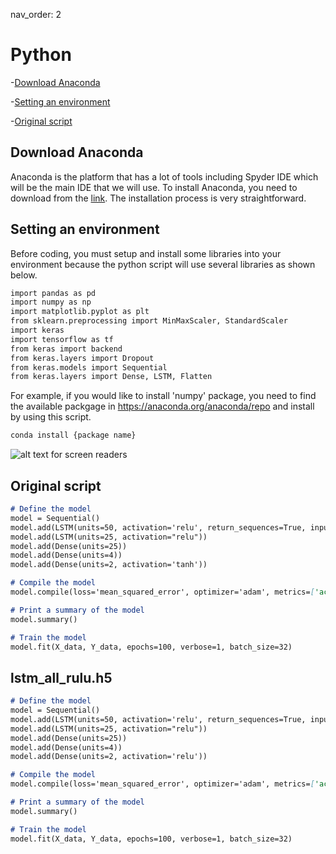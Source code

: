 nav_order: 2
# Python
-[Download Anaconda](#download-Anaconda)

-[Setting an environment](#setting-an-environment)

-[Original script](#original-script)


## Download Anaconda
Anaconda is the platform that has a lot of tools including Spyder IDE which will be the main IDE that we will use.
To install Anaconda, you need to download from the [link](https://www.anaconda.com/download). The installation process is very straightforward.

## Setting an environment
Before coding, you must setup and install some libraries into your environment because the python script will use several libraries as shown below.

```markdown
import pandas as pd
import numpy as np
import matplotlib.pyplot as plt
from sklearn.preprocessing import MinMaxScaler, StandardScaler
import keras
import tensorflow as tf
from keras import backend
from keras.layers import Dropout
from keras.models import Sequential 
from keras.layers import Dense, LSTM, Flatten
```
For example, if you would like to install 'numpy' package, you need to find the available packgage in https://anaconda.org/anaconda/repo and install by using this script.

```markdown
conda install {package name}
```

![alt text for screen readers](interface.png "interface")

## Original script

```markdown
# Define the model
model = Sequential()
model.add(LSTM(units=50, activation='relu', return_sequences=True, input_shape=(2, 6)))
model.add(LSTM(units=25, activation="relu"))
model.add(Dense(units=25))
model.add(Dense(units=4))
model.add(Dense(units=2, activation='tanh'))

# Compile the model
model.compile(loss='mean_squared_error', optimizer='adam', metrics=['accuracy'])

# Print a summary of the model
model.summary()

# Train the model
model.fit(X_data, Y_data, epochs=100, verbose=1, batch_size=32)
```

## lstm_all_rulu.h5

```markdown
# Define the model
model = Sequential()
model.add(LSTM(units=50, activation='relu', return_sequences=True, input_shape=(2, 6)))
model.add(LSTM(units=25, activation="relu"))
model.add(Dense(units=25))
model.add(Dense(units=4))
model.add(Dense(units=2, activation='relu'))

# Compile the model
model.compile(loss='mean_squared_error', optimizer='adam', metrics=['accuracy'])

# Print a summary of the model
model.summary()

# Train the model
model.fit(X_data, Y_data, epochs=100, verbose=1, batch_size=32)
```
